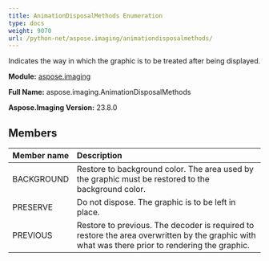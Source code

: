 ```yaml
---
title: AnimationDisposalMethods Enumeration
type: docs
weight: 9070
url: /python-net/aspose.imaging/animationdisposalmethods/
---
```


Indicates the way in which the graphic is to be treated after being displayed.

**Module:** [aspose.imaging](/imaging/python-net/aspose.imaging/)

**Full Name:** aspose.imaging.AnimationDisposalMethods

**Aspose.Imaging Version:** 23.8.0

## **Members**
| **Member name** | **Description** |
| :- | :- |
| BACKGROUND | Restore to background color. The area used by the graphic must be restored to the background color. |
| PRESERVE | Do not dispose. The graphic is to be left in place. |
| PREVIOUS | Restore to previous. The decoder is required to restore the area overwritten by the graphic with what was there prior to rendering the graphic. |
